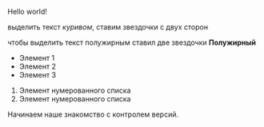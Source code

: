 Hello world!

выделить текст *куривом*, ставим звездочки с двух сторон

чтобы выделить текст полужирным ставил две звездочки **Полужирный**

* Элемент 1
* Элемент 2
* Элемент 3

1. Элемент нумерованного списка
2. Элемент нумерованного списка

Начинаем наше знакомство с контролем версий.
